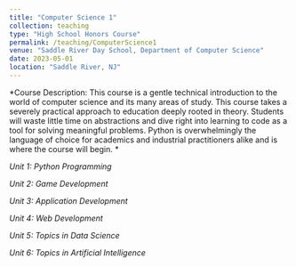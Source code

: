 ```yaml
---
title: "Computer Science 1"
collection: teaching
type: "High School Honors Course"
permalink: /teaching/ComputerScience1
venue: "Saddle River Day School, Department of Computer Science"
date: 2023-05-01
location: "Saddle River, NJ"
---
```


*Course Description:
This course is a gentle technical introduction to the world of computer science and its many areas of study. This course takes a severely practical approach to education deeply rooted in theory. Students will waste little time on abstractions and dive right into learning to code as a tool for solving meaningful problems. Python is overwhelmingly the language of choice for academics and industrial practitioners alike and is where the course will begin.
*

*Unit 1: Python Programming*

*Unit 2: Game Development*

*Unit 3: Application Development*

*Unit 4: Web Development*

*Unit 5: Topics in Data Science*

*Unit 6: Topics in Artificial Intelligence*
